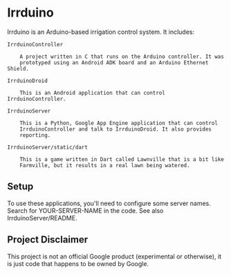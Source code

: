 Irrduino
=========

Irrduino is an Arduino-based irrigation control system. It includes:

	IrrduinoController

		A project written in C that runs on the Arduino controller. It was
		prototyped using an Android ADK board and an Arduino Ethernet Shield.

	IrrduinoDroid

		This is an Android application that can control IrrduinoController.

	IrrduinoServer

		This is a Python, Google App Engine application that can control
		IrrduinoController and talk to IrrduinoDroid. It also provides
		reporting.

	IrrduinoServer/static/dart
	
		This is a game written in Dart called Lawnville that is a bit like
		Farmville, but it results in a real lawn being watered.

Setup
-----

To use these applications, you'll need to configure some server names. Search
for YOUR-SERVER-NAME in the code. See also IrrduinoServer/README.


Project Disclaimer
------------------

This project is not an official Google product (experimental or otherwise), 
it is just code that happens to be owned by Google.
